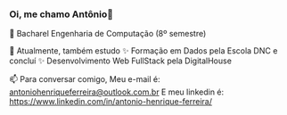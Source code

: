 ### Oi, me chamo Antônio👋

🌱 Bacharel Engenharia de Computação (8º semestre)

🤔 Atualmente, também estudo ✨ Formação em Dados pela Escola DNC e concluí ✨ Desenvolvimento Web FullStack pela DigitalHouse

📫 Para conversar comigo, 
    Meu e-mail é: antoniohenriqueferreira@outlook.com.br
    E meu linkedin é: https://www.linkedin.com/in/antonio-henrique-ferreira/
<!--
**anthenfer/anthenfer** is a ✨ _special_ ✨ repository because its `README.md` (this file) appears on your GitHub profile.

Here are some ideas to get you started:

- 🔭 I’m currently working on ...
- 🌱 I’m currently learning ...
- 👯 I’m looking to collaborate on ...
- 🤔 I’m looking for help with ...
- 💬 Ask me about ...
- 📫 How to reach me: ...
- 😄 Pronouns: ...
- ⚡ Fun fact: ...
-->
